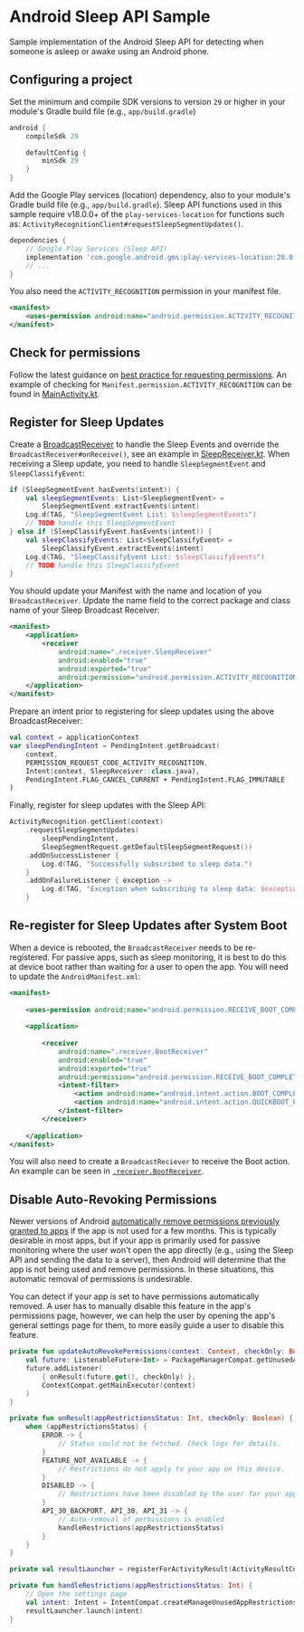 # Android Sleep API Sample
Sample implementation of the Android Sleep API for detecting when someone is asleep or awake using an Android phone.

## Configuring a project

Set the minimum and compile SDK versions to version `29` or higher in your module's Gradle build file (e.g., `app/build.gradle`)

```groovy
android {
    compileSdk 29

    defaultConfig {
        minSdk 29
    }
}
```

Add the Google Play services (location) dependency, also to your module's Gradle build file (e.g., `app/build.gradle`). Sleep API functions used in this sample require v18.0.0+ of the `play-services-location` for functions such as: `ActivityRecognitionClient#requestSleepSegmentUpdates()`.

```groovy
dependencies {
    // Google Play Services (Sleep API)
    implementation 'com.google.android.gms:play-services-location:20.0.0'
    // ...
}
```

You also need the `ACTIVITY_RECOGNITION` permission in your manifest file.

```xml
<manifest>
    <uses-permission android:name="android.permission.ACTIVITY_RECOGNITION" />
</manifest>
```

## Check for permissions

Follow the latest guidance on [best practice for requesting permissions](https://developer.android.com/training/permissions/requesting#request-permission). An example of checking for `Manifest.permission.ACTIVITY_RECOGNITION` can be found in [MainActivity.kt](app/src/main/java/caffeinatedandroid/androidsleepapi/MainActivity.kt).

## Register for Sleep Updates

Create a [BroadcastReceiver](https://developer.android.com/reference/android/content/BroadcastReceiver) to handle the Sleep Events and override the `BroadcastReceiver#onReceive()`, see an example in [SleepReceiver.kt](app/src/main/java/caffeinatedandroid/androidsleepapi/receiver/SleepReceiver.kt). When receiving a Sleep update, you need to handle `SleepSegmentEvent` and `SleepClassifyEvent`:

```kotlin
if (SleepSegmentEvent.hasEvents(intent)) {
    val sleepSegmentEvents: List<SleepSegmentEvent> =
        SleepSegmentEvent.extractEvents(intent)
    Log.d(TAG, "SleepSegmentEvent List: $sleepSegmentEvents")
    // TODO handle this SleepSegmentEvent
} else if (SleepClassifyEvent.hasEvents(intent)) {
    val sleepClassifyEvents: List<SleepClassifyEvent> =
        SleepClassifyEvent.extractEvents(intent)
    Log.d(TAG, "SleepClassifyEvent List: $sleepClassifyEvents")
    // TODO handle this SleepClassifyEvent
}
```

You should update your Manifest with the name and location of you `BroadcastReceiver`. Update the name field to the correct package and class name of your Sleep Broadcast Receiver:

```xml
<manifest>
    <application>
        <receiver
            android:name=".receiver.SleepReceiver"
            android:enabled="true"
            android:exported="true"
            android:permission="android.permission.ACTIVITY_RECOGNITION" />
    </application>
</manifest>
```

Prepare an intent prior to registering for sleep updates using the above BroadcastReceiver:

```kotlin
val context = applicationContext
var sleepPendingIntent = PendingIntent.getBroadcast(
    context,
    PERMISSION_REQUEST_CODE_ACTIVITY_RECOGNITION,
    Intent(context, SleepReceiver::class.java),
    PendingIntent.FLAG_CANCEL_CURRENT + PendingIntent.FLAG_IMMUTABLE
)
```

Finally, register for sleep updates with the Sleep API:

```kotlin
ActivityRecognition.getClient(context)
    .requestSleepSegmentUpdates(
        sleepPendingIntent,
        SleepSegmentRequest.getDefaultSleepSegmentRequest())
    .addOnSuccessListener {
        Log.d(TAG, "Successfully subscribed to sleep data.")
    }
    .addOnFailureListener { exception ->
        Log.d(TAG, "Exception when subscribing to sleep data: $exception")
    }
```

## Re-register for Sleep Updates after System Boot

When a device is rebooted, the `BroadcastReceiver` needs to be re-registered. For passive apps, such as sleep monitoring, it is best to do this at device boot rather than waiting for a user to open the app. You will need to update the `AndroidManifest.xml`:

```xml
<manifest>
    
    <uses-permission android:name="android.permission.RECEIVE_BOOT_COMPLETED" />
    
    <application>
        
        <receiver
            android:name=".receiver.BootReceiver"
            android:enabled="true"
            android:exported="true"
            android:permission="android.permission.RECEIVE_BOOT_COMPLETED">
            <intent-filter>
                <action android:name="android.intent.action.BOOT_COMPLETED"/>
                <action android:name="android.intent.action.QUICKBOOT_POWERON"/>
            </intent-filter>
        </receiver>
        
    </application>
</manifest>
```

You will also need to create a `BroadcastReciever` to receive the Boot action. An example can be seen in [`.receiver.BootReceiver`](app/src/main/java/caffeinatedandroid/androidsleepapi/receiver/BootReceiver.kt).

## Disable Auto-Revoking Permissions

Newer versions of Android [automatically remove permissions previously granted to apps](https://developer.android.com/about/versions/11/privacy/permissions#auto-reset) if the app is not used for a few months. This is typically desirable in most apps, but if your app is primarily used for passive monitoring where the user won't open the app directly (e.g., using the Sleep API and sending the data to a server), then Android will determine that the app is not being used and remove permissions. In these situations, this automatic removal of permissions is undesirable.

You can detect if your app is set to have permissions automatically removed. A user has to manually disable this feature in the app's permissions page, however, we can help the user by opening the app's general settings page for them, to more easily guide a user to disable this feature.

```kotlin
private fun updateAutoRevokePermissions(context: Context, checkOnly: Boolean = false) {
    val future: ListenableFuture<Int> = PackageManagerCompat.getUnusedAppRestrictionsStatus(context)
    future.addListener(
        { onResult(future.get(), checkOnly) },
        ContextCompat.getMainExecutor(context)
    )
}

private fun onResult(appRestrictionsStatus: Int, checkOnly: Boolean) {
    when (appRestrictionsStatus) {
        ERROR -> {
            // Status could not be fetched. Check logs for details.
        }
        FEATURE_NOT_AVAILABLE -> {
            // Restrictions do not apply to your app on this device.
        }
        DISABLED -> {
            // Restrictions have been disabled by the user for your app.
        }
        API_30_BACKPORT, API_30, API_31 -> {
            // Auto-removal of permissions is enabled
            handleRestrictions(appRestrictionsStatus)
        }
    }
}

private val resultLauncher = registerForActivityResult(ActivityResultContracts.StartActivityForResult()) {}

private fun handleRestrictions(appRestrictionsStatus: Int) {
    // Open the settings page
    val intent: Intent = IntentCompat.createManageUnusedAppRestrictionsIntent(applicationContext, packageName)
    resultLauncher.launch(intent)
}
```
